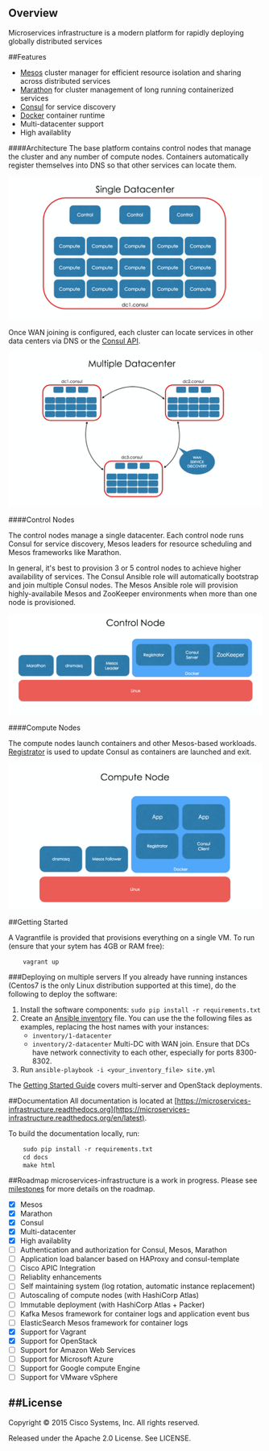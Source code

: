 Overview
--------
Microservices infrastructure is a modern platform for rapidly deploying globally distributed services

##Features

* [Mesos](http://mesos.apache.org) cluster manager for efficient resource isolation and sharing across distributed services
* [Marathon](https://mesosphere.github.io/marathon) for cluster management of long running containerized services
* [Consul](http://consul.io) for service discovery 
* [Docker](http://docker.io) container runtime
* Multi-datacenter support
* High availablity

####Architecture
The base platform contains control nodes that manage the cluster and any number of compute nodes. Containers automatically register themselves into DNS so that other services can locate them.

![Single-DC](docs/_static/single_dc.png)

Once WAN joining is configured, each cluster can locate services in other data centers via DNS or the [Consul API](http://www.consul.io/docs/agent/http.html). 

![Mult-DC](docs/_static/multi_dc.png)

####Control Nodes

The control nodes manage a single datacenter.  Each control node runs Consul for service discovery, Mesos leaders for resource scheduling and Mesos frameworks like Marathon. 

In general, it's best to provision 3 or 5 control nodes to achieve higher availability of services. The Consul Ansible role will automatically bootstrap and join multiple Consul nodes. The Mesos Ansible role will provision highly-availabile Mesos and ZooKeeper environments when more than one node is provisioned. 

![Control Node](docs/_static/control_node.png)

####Compute Nodes

The compute nodes launch containers and other Mesos-based workloads. [Registrator](https://github.com/gliderlabs/registrator) is used to update Consul as containers are launched and exit. 

![Compute Node](docs/_static/compute_node.png)

##Getting Started

A Vagrantfile is provided that provisions everything on a single VM. To run (ensure that your sytem has 4GB or RAM free):

```
	vagrant up
```

###Deploying on multiple servers
If you already have running instances (Centos7 is the only Linux distribution supported at this time), do the following to deploy the software:

1. Install the software components: `sudo pip install -r requirements.txt`
2. Create an [Ansible inventory](http://docs.ansible.com/intro_inventory.html) file. You can use the the following files as examples, replacing the host names with your instances: 
	- `inventory/1-datacenter`
	- `inventory/2-datacenter` Multi-DC with WAN join. Ensure that DCs have network connectivity to each other, especially for ports 8300-8302. 
3. Run `ansible-playbook -i <your_inventory_file> site.yml`


The [Getting Started Guide](https://microservices-infrastructure.readthedocs.org/en/latest/getting_started/index.html) covers multi-server and OpenStack deployments.


##Documentation
All documentation is located at [https://microservices-infrastructure.readthedocs.org](https://microservices-infrastructure.readthedocs.org/en/latest). 

To build the documentation locally, run:

```
	sudo pip install -r requirements.txt
	cd docs
	make html

```

##Roadmap
microservices-infrastructure is a work in progress.  Please see [milestones](https://github.com/CiscoCloud/microservices-infrastructure/milestones) for more details on the roadmap.

- [x] Mesos
- [x] Marathon
- [x] Consul
- [x] Multi-datacenter
- [x] High availablity
- [ ] Authentication and authorization for Consul, Mesos, Marathon
- [ ] Application load balancer based on HAProxy and consul-template
- [ ] Cisco APIC Integration
- [ ] Reliablity enhancements
- [ ] Self maintaining system (log rotation, automatic instance replacement)
- [ ] Autoscaling of compute nodes (with HashiCorp Atlas)
- [ ] Immutable deployment (with HashiCorp Atlas + Packer)
- [ ] Kafka Mesos framework for container logs and application event bus
- [ ] ElasticSearch Mesos framework for container logs
- [x] Support for Vagrant
- [x] Support for OpenStack
- [ ] Support for Amazon Web Services
- [ ] Support for Microsoft Azure
- [ ] Support for Google compute Engine
- [ ] Support for VMware vSphere

##License
-------
Copyright © 2015 Cisco Systems, Inc. All rights reserved. 

Released under the Apache 2.0 License. See LICENSE.
